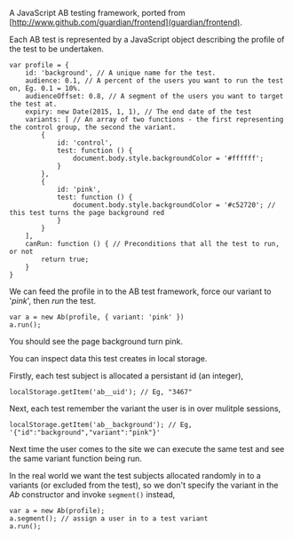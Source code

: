 A JavaScript AB testing framework, ported from [http://www.github.com/guardian/frontend](guardian/frontend).

Each AB test is represented by a JavaScript object describing the profile of the test to be undertaken. 

```
var profile = { 
	id: 'background', // A unique name for the test.
	audience: 0.1, // A percent of the users you want to run the test on, Eg. 0.1 = 10%.
	audienceOffset: 0.8, // A segment of the users you want to target the test at. 
	expiry: new Date(2015, 1, 1), // The end date of the test 
	variants: [ // An array of two functions - the first representing the control group, the second the variant.
		{ 
			id: 'control',
			test: function () {
				document.body.style.backgroundColor = '#ffffff';
			}
		},
		{
			id: 'pink',
			test: function () {
				document.body.style.backgroundColor = '#c52720'; // this test turns the page background red
			}
		}
	],
	canRun: function () { // Preconditions that all the test to run, or not
		return true;
	}
}
```

We can feed the profile in to the AB test framework, force our variant to '_pink_', then _run_ the test. 

```
var a = new Ab(profile, { variant: 'pink' })
a.run();
```

You should see the page background turn pink. 

You can inspect data this test creates in local storage. 

Firstly, each test subject is allocated a persistant id (an integer),

```
localStorage.getItem('ab__uid'); // Eg, "3467"
```

Next, each test remember the variant the user is in over mulitple sessions,

```
localStorage.getItem('ab__background'); // Eg, '{"id":"background","variant":"pink"}'
```

Next time the user comes to the site we can execute the same test and see the same variant function being run.

In the real world we want the test subjects allocated randomly in to a variants (or excluded from the test), so we don't specify the variant in the _Ab_ constructor and invoke `segment()` instead,

```
var a = new Ab(profile);
a.segment(); // assign a user in to a test variant 
a.run();
```


